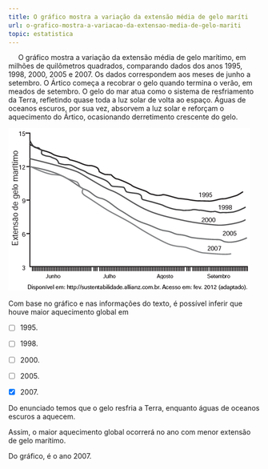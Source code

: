 ```yaml
---
title: O gráfico mostra a variação da extensão média de gelo maríti
url: o-grafico-mostra-a-variacao-da-extensao-media-de-gelo-mariti
topic: estatistica
---
```



     O gráfico mostra a variação da extensão média de gelo marítimo, em milhões de quilômetros quadrados, comparando dados dos anos 1995, 1998, 2000, 2005 e 2007. Os dados correspondem aos meses de junho a setembro. O Ártico começa a recobrar o gelo quando termina o verão, em meados de setembro. O gelo do mar atua como o sistema de resfriamento da Terra, refletindo quase toda a luz solar de volta ao espaço. Águas de oceanos escuros, por sua vez, absorvem a luz solar e reforçam o aquecimento do Ártico, ocasionando derretimento crescente do gelo.

![](9f81389a-4da5-8d2d-f5d7-a0641066f8ba.png)

Com base no gráfico e nas informações do texto, é possível inferir que houve maior aquecimento global em



- [ ] 1995\.
- [ ] 1998\.
- [ ] 2000\.
- [ ] 2005\.
- [x] 2007\.


Do enunciado temos que o gelo resfria a Terra, enquanto águas de oceanos escuros a aquecem.

Assim, o maior aquecimento global ocorrerá no ano com menor extensão de gelo marítimo.

Do gráfico, é o ano 2007.
